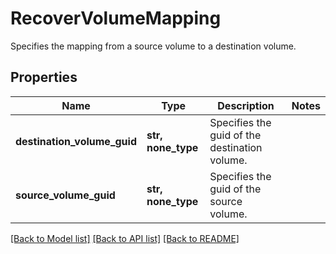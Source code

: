 # RecoverVolumeMapping

Specifies the mapping from a source volume to a destination volume.

## Properties
Name | Type | Description | Notes
------------ | ------------- | ------------- | -------------
**destination_volume_guid** | **str, none_type** | Specifies the guid of the destination volume. | 
**source_volume_guid** | **str, none_type** | Specifies the guid of the source volume. | 

[[Back to Model list]](../README.md#documentation-for-models) [[Back to API list]](../README.md#documentation-for-api-endpoints) [[Back to README]](../README.md)


